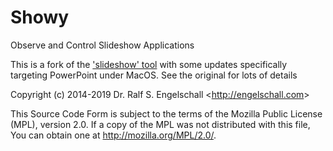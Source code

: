Showy
=========

Observe and Control Slideshow Applications

This is a fork of the ['slideshow' tool](https://github.com/rse/slideshow) with some updates specifically targeting PowerPoint under MacOS. See the original for lots of details

Copyright (c) 2014-2019 Dr. Ralf S. Engelschall &lt;http://engelschall.com&gt;

This Source Code Form is subject to the terms of the Mozilla Public
License (MPL), version 2.0. If a copy of the MPL was not distributed
with this file, You can obtain one at http://mozilla.org/MPL/2.0/.
